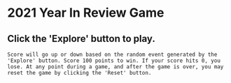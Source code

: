 # 2021 Year In Review Game

## Click the 'Explore' button to play.
    Score will go up or down based on the random event generated by the 'Explore' button. Score 100 points to win. If your score hits 0, you lose. At any point during a game, and after the game is over, you may reset the game by clicking the 'Reset' button.